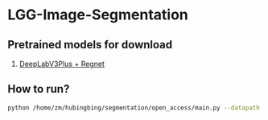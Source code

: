 # LGG-Image-Segmentation

## Pretrained models for download
1. [DeepLabV3Plus + Regnet](https://drive.google.com/file/d/1bmAp9ye56ceOf1aNhCNmJSdzOmyGqiLL/view?usp=share_link)

## How to run?
```bash
python /home/zm/hubingbing/segmentation/open_access/main.py --datapath kaggle_3m_path --resume_path best_model_path
```